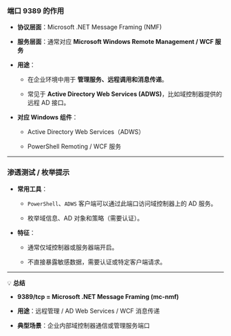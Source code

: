 
### 端口 9389 的作用

- **协议层面**：Microsoft .NET Message Framing (NMF)
    
- **服务层面**：通常对应 **Microsoft Windows Remote Management / WCF 服务**
    
- **用途**：
    
    - 在企业环境中用于 **管理服务、远程调用和消息传递**。
        
    - 常见于 **Active Directory Web Services (ADWS)**，比如域控制器提供的远程 AD 接口。
        
- **对应 Windows 组件**：
    
    - Active Directory Web Services（ADWS）
        
    - PowerShell Remoting / WCF 服务
        

---

### 渗透测试 / 枚举提示

- **常用工具**：
    
    - `PowerShell`、`ADWS` 客户端可以通过此端口访问域控制器上的 AD 服务。
        
    - 枚举域信息、AD 对象和策略（需要认证）。
        
- **特征**：
    
    - 通常仅域控制器或服务器端开启。
        
    - 不直接暴露敏感数据，需要认证或特定客户端请求。
        

---

💡 **总结**

- **9389/tcp = Microsoft .NET Message Framing (mc-nmf)**
    
- **用途**：远程管理 / AD Web Services / WCF 消息传递
    
- **典型场景**：企业内部域控制器通信或管理服务端口